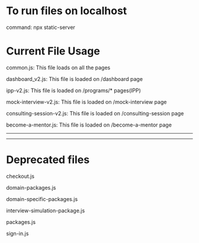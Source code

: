 # To run files on localhost

command: npx static-server

# Current File Usage

common.js: This file loads on all the pages

dashboard_v2.js: This file is loaded on /dashboard page

ipp-v2.js: This file is loaded on /programs/* pages(IPP)

mock-interview-v2.js: This file is loaded on /mock-interview page

consulting-session-v2.js: This file is loaded on /consulting-session page

become-a-mentor.js: This file is loaded on /become-a-mentor page



----------------------------------
----------------------------------

# Deprecated files

checkout.js

domain-packages.js

domain-specific-packages.js

interview-simulation-package.js

packages.js

sign-in.js
